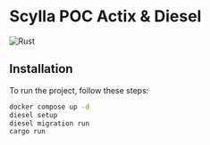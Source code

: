 # Scylla POC Actix & Diesel

![Rust](https://img.shields.io/badge/Rust-Language-orange)

## Installation

To run the project, follow these steps:

```sh
docker compose up -d
diesel setup
diesel migration run
cargo run
```

